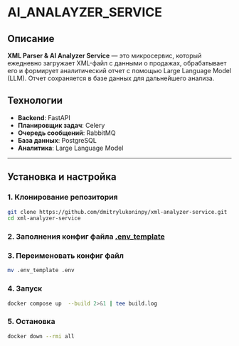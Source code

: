 # AI_ANALAYZER_SERVICE

## Описание

**XML Parser & AI Analyzer Service** — это микросервис, который ежедневно загружает XML-файл с данными о продажах, обрабатывает его и формирует аналитический отчет с помощью Large Language Model (LLM). Отчет сохраняется в базе данных для дальнейшего анализа.

## Технологии

- **Backend**: FastAPI
- **Планировщик задач**: Celery
- **Очередь сообщений**: RabbitMQ
- **База данных**: PostgreSQL
- **Аналитика**: Large Language Model

---

## Установка и настройка

### 1. Клонирование репозитория
```bash
git clone https://github.com/dmitrylukoninpy/xml-analyzer-service.git
cd xml-analyzer-service
```
### 2. Заполнения конфиг файла [.env_template](.env_template)
### 3. Переименовать конфиг файл
```bash
mv .env_template .env
```
### 4. Запуск
```bash
docker compose up  --build 2>&1 | tee build.log
```
### 5. Остановка
```bash
docker down --rmi all
```